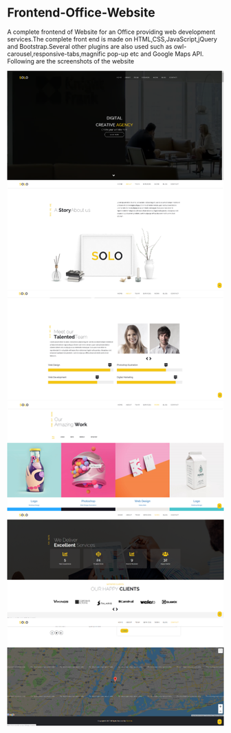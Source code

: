 # Frontend-Office-Website

A complete frontend of Website for an Office providing web development services.The complete front end is made on HTML,CSS,JavaScript,jQuery and Bootstrap.Several other plugins are also used such as owl-carousel,responsive-tabs,magnific pop-up etc and Google Maps API.
Following are the screenshots of the website

![Screenshot-1](/Screenshots/ss1.png)
![Screenshot-2](/Screenshots/ss2.png)
![Screenshot-3](/Screenshots/ss3.png)
![Screenshot-4](/Screenshots/ss4.png)
![Screenshot-5](/Screenshots/ss5.png)
![Screenshot-6](/Screenshots/ss6.png)
